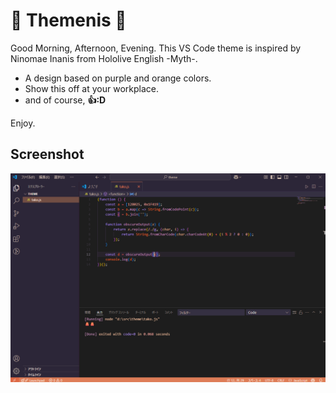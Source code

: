 # 🐙 Themenis 🐙

Good Morning, Afternoon, Evening.
This VS Code theme is inspired by Ninomae Inanis from Hololive English -Myth-.

- A design based on purple and orange colors.  
- Show this off at your workplace.
- and of course, **👍️:D**

Enjoy.

## Screenshot

![Screenshot](screenshot.png)